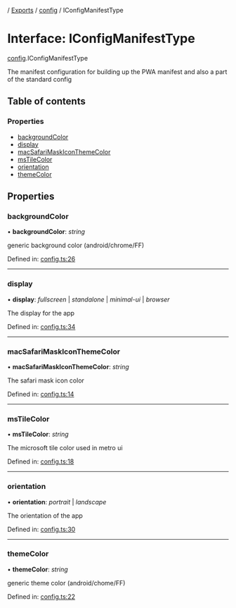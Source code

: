 [](../README.md) / [Exports](../modules.md) / [config](../modules/config.md) / IConfigManifestType

# Interface: IConfigManifestType

[config](../modules/config.md).IConfigManifestType

The manifest configuration for building up the PWA manifest
and also a part of the standard config

## Table of contents

### Properties

- [backgroundColor](config.iconfigmanifesttype.md#backgroundcolor)
- [display](config.iconfigmanifesttype.md#display)
- [macSafariMaskIconThemeColor](config.iconfigmanifesttype.md#macsafarimaskiconthemecolor)
- [msTileColor](config.iconfigmanifesttype.md#mstilecolor)
- [orientation](config.iconfigmanifesttype.md#orientation)
- [themeColor](config.iconfigmanifesttype.md#themecolor)

## Properties

### backgroundColor

• **backgroundColor**: *string*

generic background color (android/chrome/FF)

Defined in: [config.ts:26](https://github.com/onzag/itemize/blob/0e9b128c/config.ts#L26)

___

### display

• **display**: *fullscreen* \| *standalone* \| *minimal-ui* \| *browser*

The display for the app

Defined in: [config.ts:34](https://github.com/onzag/itemize/blob/0e9b128c/config.ts#L34)

___

### macSafariMaskIconThemeColor

• **macSafariMaskIconThemeColor**: *string*

The safari mask icon color

Defined in: [config.ts:14](https://github.com/onzag/itemize/blob/0e9b128c/config.ts#L14)

___

### msTileColor

• **msTileColor**: *string*

The microsoft tile color used in metro ui

Defined in: [config.ts:18](https://github.com/onzag/itemize/blob/0e9b128c/config.ts#L18)

___

### orientation

• **orientation**: *portrait* \| *landscape*

The orientation of the app

Defined in: [config.ts:30](https://github.com/onzag/itemize/blob/0e9b128c/config.ts#L30)

___

### themeColor

• **themeColor**: *string*

generic theme color (android/chome/FF)

Defined in: [config.ts:22](https://github.com/onzag/itemize/blob/0e9b128c/config.ts#L22)
